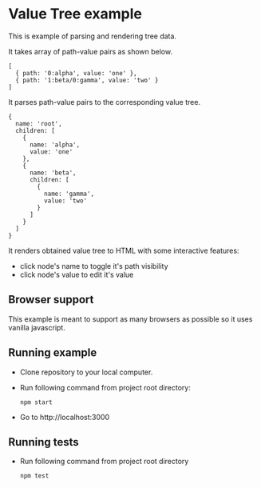 # Value Tree example

This is example of parsing and rendering tree data.

It takes array of path-value pairs as shown below.
  ```
  [
    { path: '0:alpha', value: 'one' },
    { path: '1:beta/0:gamma', value: 'two' }
  ]
  ```

It parses path-value pairs to the corresponding value tree.
  ```
  {
    name: 'root',
    children: [
      {
        name: 'alpha',
        value: 'one'
      },
      {
        name: 'beta',
        children: [
          {
            name: 'gamma',
            value: 'two'
          }
        ]
      }
    ]
  }
  ```

It renders obtained value tree to HTML with some interactive features:
  - click node's name to toggle it's path visibility
  - click node's value to edit it's value
  

## Browser support

This example is meant to support as many browsers as possible so it uses vanilla javascript.

## Running example

  - Clone repository to your local computer.

  - Run following command from project root directory:

    ```
    npm start
    ```

  - Go to http://localhost:3000

## Running tests

  - Run following command from project root directory
    ```
    npm test
    ```
